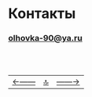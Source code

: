 <div class="navi"><nav id="navi"><!-- js --></nav></div>

# Контакты

### olhovka-90@ya.ru

<br>


<script src="assets/js/navi.js"></script>



<!--pagination_start-->
<br>

 |||| 
 |:---|:---:|---:| 
 [←——](az.md)|[ 🔝 ](#)|[——→](navi-page.md) 

 <br>
<!--pagination_end-->
